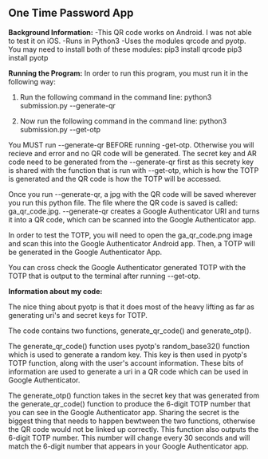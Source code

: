 ## One Time Password App

**Background Information:**
-This QR code works on Android. I was not able to test it on iOS.
-Runs in Python3
-Uses the modules qrcode and pyotp. You may need to install both of these modules:
	pip3 install qrcode
	pip3 install pyotp


**Running the Program:**
In order to run this program, you must run it in the following way:

1. Run the following command in the command line:
	python3 submission.py --generate-qr

2. Now run the following command in the command line:
	python3 submission.py --get-otp


You MUST run --generate-qr BEFORE running -get-otp. Otherwise you will recieve and error and no QR code will be generated. The secret key and AR code need to be generated from the --generate-qr first as this secrety key is shared with the function that is run with --get-otp, which is how the TOTP is generated and the QR code is how the TOTP will be accessed. 

Once you run --generate-qr, a jpg with the QR code will be saved wherever you run this python file. The file where the QR code is saved is called: ga_qr_code.jpg. --generate-qr creates a Google Authenticator URI and turns it into a QR code, which can be scanned into the Google Authenticator app.

In order to test the TOTP, you will need to open the ga_qr_code.png image and scan this into the Google Authenticator Android app. Then, a TOTP will be generated in the Google Authenticator App.

You can cross check the Google Authenticator generated TOTP with the TOTP that is output to the terminal after running --get-otp. 


**Information about my code:**

The nice thing about pyotp is that it does most of the heavy lifting as far as generating uri's and secret keys for TOTP. 

The code contains two functions, generate_qr_code() and generate_otp().

The generate_qr_code() function uses pyotp's random_base32() function which is used to generate a random key. This key is then used in pyotp's TOTP function, along with the user's account information. These bits of information are used to generate a uri in a QR code which can be used in Google Authenticator.

The generate_otp() function takes in the secret key that was generated from the generate_qr_code() function to produce the 6-digit TOTP number that you can see in the Google Authenticator app. Sharing the secret is the biggest thing that needs to happen bewtween the two functions, otherwise the QR code would not be linked up correctly. This function also outputs the 6-digit TOTP number. This number will change every 30 seconds and will match the 6-digit number that appears in your Google Authenticator app.


